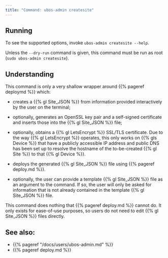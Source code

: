 ```yaml
---
title: "Command: ubos-admin createsite"
---
```


## Running

To see the supported options, invoke ``ubos-admin createsite --help``.

Unless the ``--dry-run`` command is given, this command must be run as root
(``sudo ubos-admin createsite``).

## Understanding

This command is only a very shallow wrapper around {{% pageref deploymd %}}
which:

* creates a {{% gl Site_JSON %}} from information provided interactively by the user
  on the terminal;

* optionally, generates an OpenSSL key pair and a self-signed certificate and inserts
  those into the {{% gl Site_JSON %}} file;

* optionally, obtains a {{% gl LetsEncrypt %}} SSL/TLS certificate. Due to the way
  {{% gl LetsEncrypt %}} operates, this only works on {{% gls Device %}} that have a
  publicly accessible IP address and public DNS has been set up to resolve the hostname
  of the to-be-created {{% gl Site %}} to that {{% gl Device %}}.

* deploys the generated {{% gl Site_JSON %}} file using {{% pageref deploy.md %}}.

* optionally, the user can provide a template {{% gl Site_JSON %}} file as
  an argument to the command. If so, the user will only be asked for
  information that is not already contained in the template {{% gl Site_JSON %}} file.

This command does nothing that {{% pageref deploy.md %}} cannot do. It only
exists for ease-of-use purposes, so users do not need to edit {{% gl Site_JSON %}}
files directly.

## See also:

* {{% pageref "/docs/users/ubos-admin.md" %}}
* {{% pageref deploy.md %}}

